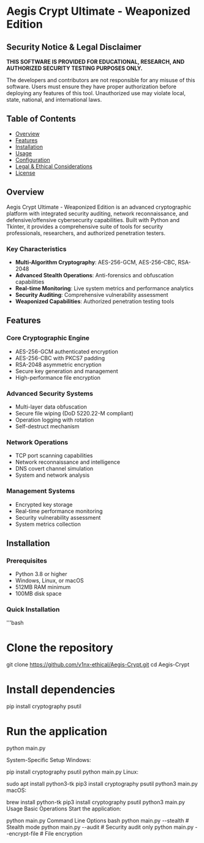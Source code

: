 # Aegis Crypt Ultimate - Weaponized Edition

## Security Notice & Legal Disclaimer

**THIS SOFTWARE IS PROVIDED FOR EDUCATIONAL, RESEARCH, AND AUTHORIZED SECURITY TESTING PURPOSES ONLY.**

The developers and contributors are not responsible for any misuse of this software. Users must ensure they have proper authorization before deploying any features of this tool. Unauthorized use may violate local, state, national, and international laws.

## Table of Contents

- [Overview](#overview)
- [Features](#features)
- [Installation](#installation)
- [Usage](#usage)
- [Configuration](#configuration)
- [Legal & Ethical Considerations](#legal-ethical-considerations)
- [License](#license)

## Overview

Aegis Crypt Ultimate - Weaponized Edition is an advanced cryptographic platform with integrated security auditing, network reconnaissance, and defensive/offensive cybersecurity capabilities. Built with Python and Tkinter, it provides a comprehensive suite of tools for security professionals, researchers, and authorized penetration testers.

### Key Characteristics

- **Multi-Algorithm Cryptography**: AES-256-GCM, AES-256-CBC, RSA-2048
- **Advanced Stealth Operations**: Anti-forensics and obfuscation capabilities
- **Real-time Monitoring**: Live system metrics and performance analytics
- **Security Auditing**: Comprehensive vulnerability assessment
- **Weaponized Capabilities**: Authorized penetration testing tools

## Features

### Core Cryptographic Engine
- AES-256-GCM authenticated encryption
- AES-256-CBC with PKCS7 padding
- RSA-2048 asymmetric encryption
- Secure key generation and management
- High-performance file encryption

### Advanced Security Systems
- Multi-layer data obfuscation
- Secure file wiping (DoD 5220.22-M compliant)
- Operation logging with rotation
- Self-destruct mechanism

### Network Operations
- TCP port scanning capabilities
- Network reconnaissance and intelligence
- DNS covert channel simulation
- System and network analysis

### Management Systems
- Encrypted key storage
- Real-time performance monitoring
- Security vulnerability assessment
- System metrics collection

## Installation

### Prerequisites
- Python 3.8 or higher
- Windows, Linux, or macOS
- 512MB RAM minimum
- 100MB disk space

### Quick Installation
'''bash
# Clone the repository
git clone https://github.com/v1nx-ethical/Aegis-Crypt.git
cd Aegis-Crypt

# Install dependencies
pip install cryptography psutil

# Run the application
python main.py

System-Specific Setup
Windows:

pip install cryptography psutil
python main.py
Linux:

sudo apt install python3-tk
pip3 install cryptography psutil
python3 main.py
macOS:

brew install python-tk
pip3 install cryptography psutil
python3 main.py
Usage
Basic Operations
Start the application:

python main.py
Command Line Options
bash
python main.py --stealth          # Stealth mode
python main.py --audit            # Security audit only
python main.py --encrypt-file     # File encryption

